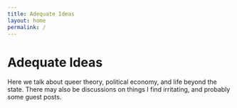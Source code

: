 ```yaml
---
title: Adequate Ideas
layout: home
permalink: /
---
```


# Adequate Ideas

Here we talk about queer theory, political economy, and life beyond the state. There may also be discussions on things I find irritating, and probably some guest posts. 

